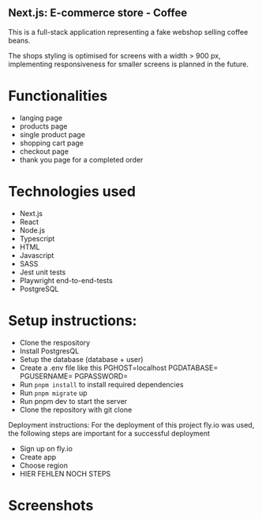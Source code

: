 ## Next.js: E-commerce store - Coffee

This is a full-stack application representing a fake webshop selling coffee beans.

The shops styling is optimised for screens with a width > 900 px, implementing responsiveness for smaller screens is planned in the future.

# Functionalities

- langing page
- products page
- single product page
- shopping cart page
- checkout page
- thank you page for a completed order

# Technologies used

- Next.js
- React
- Node.js
- Typescript
- HTML
- Javascript
- SASS
- Jest unit tests
- Playwright end-to-end-tests
- PostgreSQL

# Setup instructions:

- Clone the respository
- Install PostgresQL
- Setup the database (database + user)
- Create a .env file like this
    PGHOST=localhost
    PGDATABASE=<nameOfYourDatabase>
    PGUSERNAME=<nameOfYourUsername>
    PGPASSWORD=<nameOfYourPassword>
- Run ```pnpm install``` to install required dependencies
- Run ```pnpm migrate``` up
- Run pnpm dev to start the server 
- Clone the repository with git clone <repo>


Deployment instructions:
For the deployment of this project fly.io was used, the following steps are important for a successful deployment

- Sign up on fly.io
- Create app
- Choose region
- HIER FEHLEN NOCH STEPS

# Screenshots


